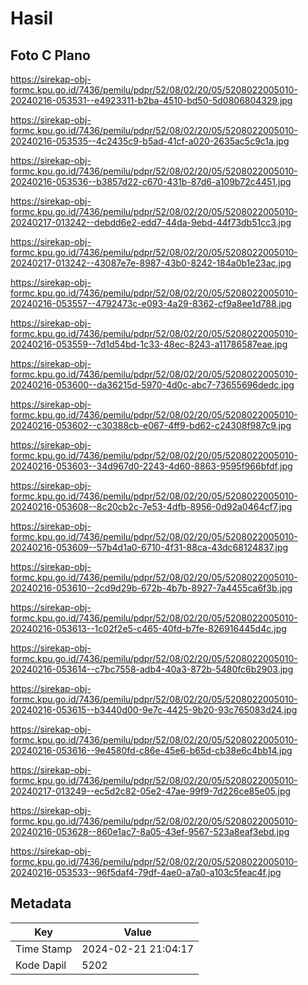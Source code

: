 # Hasil

## Foto C Plano

https://sirekap-obj-formc.kpu.go.id/7436/pemilu/pdpr/52/08/02/20/05/5208022005010-20240216-053531--e4923311-b2ba-4510-bd50-5d0806804329.jpg

https://sirekap-obj-formc.kpu.go.id/7436/pemilu/pdpr/52/08/02/20/05/5208022005010-20240216-053535--4c2435c9-b5ad-41cf-a020-2635ac5c9c1a.jpg

https://sirekap-obj-formc.kpu.go.id/7436/pemilu/pdpr/52/08/02/20/05/5208022005010-20240216-053536--b3857d22-c670-431b-87d6-a109b72c4451.jpg

https://sirekap-obj-formc.kpu.go.id/7436/pemilu/pdpr/52/08/02/20/05/5208022005010-20240217-013242--debdd6e2-edd7-44da-9ebd-44f73db51cc3.jpg

https://sirekap-obj-formc.kpu.go.id/7436/pemilu/pdpr/52/08/02/20/05/5208022005010-20240217-013242--43087e7e-8987-43b0-8242-184a0b1e23ac.jpg

https://sirekap-obj-formc.kpu.go.id/7436/pemilu/pdpr/52/08/02/20/05/5208022005010-20240216-053557--4792473c-e093-4a29-8362-cf9a8ee1d788.jpg

https://sirekap-obj-formc.kpu.go.id/7436/pemilu/pdpr/52/08/02/20/05/5208022005010-20240216-053559--7d1d54bd-1c33-48ec-8243-a11786587eae.jpg

https://sirekap-obj-formc.kpu.go.id/7436/pemilu/pdpr/52/08/02/20/05/5208022005010-20240216-053600--da36215d-5970-4d0c-abc7-73655696dedc.jpg

https://sirekap-obj-formc.kpu.go.id/7436/pemilu/pdpr/52/08/02/20/05/5208022005010-20240216-053602--c30388cb-e067-4ff9-bd62-c24308f987c9.jpg

https://sirekap-obj-formc.kpu.go.id/7436/pemilu/pdpr/52/08/02/20/05/5208022005010-20240216-053603--34d967d0-2243-4d60-8863-9595f966bfdf.jpg

https://sirekap-obj-formc.kpu.go.id/7436/pemilu/pdpr/52/08/02/20/05/5208022005010-20240216-053608--8c20cb2c-7e53-4dfb-8956-0d92a0464cf7.jpg

https://sirekap-obj-formc.kpu.go.id/7436/pemilu/pdpr/52/08/02/20/05/5208022005010-20240216-053609--57b4d1a0-6710-4f31-88ca-43dc68124837.jpg

https://sirekap-obj-formc.kpu.go.id/7436/pemilu/pdpr/52/08/02/20/05/5208022005010-20240216-053610--2cd9d29b-672b-4b7b-8927-7a4455ca6f3b.jpg

https://sirekap-obj-formc.kpu.go.id/7436/pemilu/pdpr/52/08/02/20/05/5208022005010-20240216-053613--1c02f2e5-c465-40fd-b7fe-826916445d4c.jpg

https://sirekap-obj-formc.kpu.go.id/7436/pemilu/pdpr/52/08/02/20/05/5208022005010-20240216-053614--c7bc7558-adb4-40a3-872b-5480fc6b2903.jpg

https://sirekap-obj-formc.kpu.go.id/7436/pemilu/pdpr/52/08/02/20/05/5208022005010-20240216-053615--b3440d00-9e7c-4425-9b20-93c765083d24.jpg

https://sirekap-obj-formc.kpu.go.id/7436/pemilu/pdpr/52/08/02/20/05/5208022005010-20240216-053616--9e4580fd-c86e-45e6-b65d-cb38e6c4bb14.jpg

https://sirekap-obj-formc.kpu.go.id/7436/pemilu/pdpr/52/08/02/20/05/5208022005010-20240217-013249--ec5d2c82-05e2-47ae-99f9-7d226ce85e05.jpg

https://sirekap-obj-formc.kpu.go.id/7436/pemilu/pdpr/52/08/02/20/05/5208022005010-20240216-053628--860e1ac7-8a05-43ef-9567-523a8eaf3ebd.jpg

https://sirekap-obj-formc.kpu.go.id/7436/pemilu/pdpr/52/08/02/20/05/5208022005010-20240216-053533--96f5daf4-79df-4ae0-a7a0-a103c5feac4f.jpg


## Metadata

| Key        | Value               |
| ---------- | ------------------- |
| Time Stamp | 2024-02-21 21:04:17 |
| Kode Dapil | 5202                |



